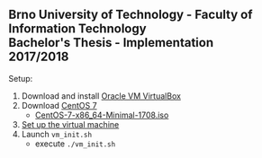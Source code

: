 ## Brno University of Technology - Faculty of Information Technology<br>Bachelor's Thesis - Implementation<br>2017/2018

Setup:
1. Download and install [Oracle VM VirtualBox](https://www.virtualbox.org/)
2. Download [CentOS 7](https://www.centos.org/)
    - [CentOS-7-x86_64-Minimal-1708.iso](http://isoredirect.centos.org/centos/7/isos/x86_64/CentOS-7-x86_64-Minimal-1708.iso)
3. [Set up the virtual machine](https://github.com/europ/VUTBR-FIT-BT-IMPL/blob/master/VM_SETUP.md)
4. Launch `vm_init.sh`
    - execute `./vm_init.sh`
